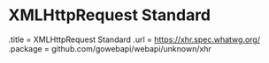 # XMLHttpRequest Standard

.title = XMLHttpRequest Standard
.url = <https://xhr.spec.whatwg.org/>
.package = github.com/gowebapi/webapi/unknown/xhr
